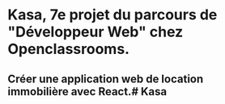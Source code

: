 # Kasa, 7e projet du parcours de "Développeur Web" chez Openclassrooms.

## Créer une application web de location immobilière avec React.#   K a s a  
 